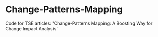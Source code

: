 # Change-Patterns-Mapping
Code for TSE articles: 'Change-Patterns Mapping: A Boosting Way for Change Impact Analysis'
